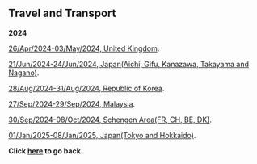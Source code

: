 ## Travel and Transport

**2024**

[26/Apr/2024-03/May/2024, United Kingdom](https://wqgcx.github.io/transport/20240426UK).

[21/Jun/2024-24/Jun/2024, Japan(Aichi, Gifu, Kanazawa, Takayama and Nagano)](https://wqgcx.github.io/transport/20240621JP).

[28/Aug/2024-31/Aug/2024, Republic of Korea](https://wqgcx.github.io/transport/20240828KR).

[27/Sep/2024-29/Sep/2024, Malaysia](https://wqgcx.github.io/transport/20240927MYS).

[30/Sep/2024-08/Oct/2024, Schengen Area(FR, CH, BE, DK)](https://wqgcx.github.io/transport/20240930EU).

[01/Jan/2025-08/Jan/2025, Japan(Tokyo and Hokkaido)](https://wqgcx.github.io/transport/20250101JP).

**Click [here](https://wqgcx.github.io/) to go back.**

